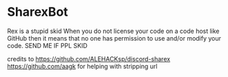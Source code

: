 # SharexBot
Rex is a stupid skid
When you do not license your code on a code host like GitHub then it means that no one has permission to use and/or modify your code.
SEND ME IF PPL SKID 

credits to https://github.com/ALEHACKsp/discord-sharex
https://github.com/aagk for helping with stripping url

